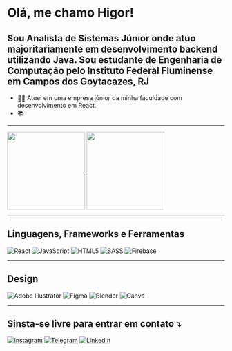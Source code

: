 # Olá, me chamo Higor!

## Sou Analista de Sistemas Júnior onde atuo majoritariamente em desenvolvimento backend utilizando Java. Sou estudante de Engenharia de Computação pelo Instituto Federal Fluminense em Campos dos Goytacazes, RJ

- 👨‍💻 Atuei em uma empresa júnior da minha faculdade com desenvolvimento em React.
- 📚 

---

<a href="https://github.com/higorgb18">
  <img align="center" height="180rem" src="https://github-readme-stats.vercel.app/api?username=higorgb18&show_icons=true&theme=dracula">
</a>
<a href="https://github.com/higorgb18">
  <img align="center" height="180rem" src="https://github-readme-stats.vercel.app/api/top-langs/?username=higorgb18&layout=compact&theme=dracula">
</a>

---

## Linguagens, Frameworks e Ferramentas

![React](https://img.shields.io/badge/react-%2320232a.svg?style=for-the-badge&logo=react&logoColor=%2361DAFB)
![JavaScript](https://img.shields.io/badge/javascript-%23323330.svg?style=for-the-badge&logo=javascript&logoColor=%23F7DF1E)
![HTML5](https://img.shields.io/badge/html5-%23E34F26.svg?style=for-the-badge&logo=html5&logoColor=white)
![SASS](https://img.shields.io/badge/SASS-hotpink.svg?style=for-the-badge&logo=SASS&logoColor=white)
![Firebase](https://img.shields.io/badge/firebase-%23039BE5.svg?style=for-the-badge&logo=firebase)

---

## Design

![Adobe Illustrator](https://img.shields.io/badge/adobeillustrator-%23FF9A00.svg?style=for-the-badge&logo=adobeillustrator&logoColor=white)
![Figma](https://img.shields.io/badge/figma-%23F24E1E.svg?style=for-the-badge&logo=figma&logoColor=white)
![Blender](https://img.shields.io/badge/blender-%23F5792A.svg?style=for-the-badge&logo=blender&logoColor=white)
![Canva](https://img.shields.io/badge/Canva-%2300C4CC.svg?style=for-the-badge&logo=Canva&logoColor=white)

---

## Sinsta-se livre para entrar em contato ⤵️

[![Instagram](https://img.shields.io/badge/@higorgb18-%23E4405F.svg?style=for-the-badge&logo=Instagram&logoColor=white)](https://instagram.com/higorgbrandao)
[![Telegram](https://img.shields.io/badge/Telegram-2CA5E0?style=for-the-badge&logo=telegram&logoColor=white)](https://t.me/higorgb18)
[![LinkedIn](https://img.shields.io/badge/linkedin-%230077B5.svg?style=for-the-badge&logo=linkedin&logoColor=white)](https://www.linkedin.com/in/higor-brandao/)
